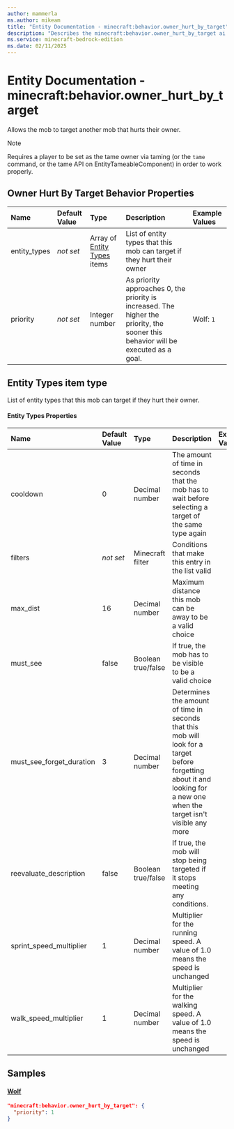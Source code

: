 ```yaml
---
author: mammerla
ms.author: mikeam
title: "Entity Documentation - minecraft:behavior.owner_hurt_by_target"
description: "Describes the minecraft:behavior.owner_hurt_by_target ai behavior component"
ms.service: minecraft-bedrock-edition
ms.date: 02/11/2025 
---
```


# Entity Documentation - minecraft:behavior.owner_hurt_by_target

Allows the mob to target another mob that hurts their owner.

> [!Note]
> Requires a player to be set as the tame owner via taming (or the `tame` command, or the tame API on EntityTameableComponent) in order to work properly.

## Owner Hurt By Target Behavior Properties

|Name       |Default Value |Type |Description |Example Values |
|:----------|:-------------|:----|:-----------|:------------- |
| entity_types | *not set* | Array of [Entity Types](#entity-types-item-type) items | List of entity types that this mob can target if they hurt their owner |  | 
| priority | *not set* | Integer number | As priority approaches 0, the priority is increased. The higher the priority, the sooner this behavior will be executed as a goal. | Wolf: `1` | 

## Entity Types item type
List of entity types that this mob can target if they hurt their owner.


#### Entity Types Properties

|Name       |Default Value |Type |Description |Example Values |
|:----------|:-------------|:----|:-----------|:------------- |
| cooldown | 0 | Decimal number | The amount of time in seconds that the mob has to wait before selecting a target of the same type again |  | 
| filters | *not set* | Minecraft filter | Conditions that make this entry in the list valid |  | 
| max_dist | 16 | Decimal number | Maximum distance this mob can be away to be a valid choice |  | 
| must_see | false | Boolean true/false | If true, the mob has to be visible to be a valid choice |  | 
| must_see_forget_duration | 3 | Decimal number | Determines the amount of time in seconds that this mob will look for a target before forgetting about it and looking for a new one when the target isn't visible any more |  | 
| reevaluate_description | false | Boolean true/false | If true, the mob will stop being targeted if it stops meeting any conditions. |  | 
| sprint_speed_multiplier | 1 | Decimal number | Multiplier for the running speed. A value of 1.0 means the speed is unchanged |  | 
| walk_speed_multiplier | 1 | Decimal number | Multiplier for the walking speed. A value of 1.0 means the speed is unchanged |  | 

## Samples

#### [Wolf](https://github.com/Mojang/bedrock-samples/tree/preview/behavior_pack/entities/wolf.json)


```json
"minecraft:behavior.owner_hurt_by_target": {
  "priority": 1
}
```
